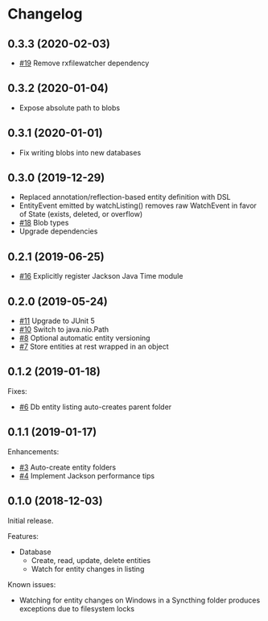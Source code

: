 # Changelog

## 0.3.3 (2020-02-03)

- [#19](https://github.com/caeos/snoozle/issues/19) Remove rxfilewatcher dependency

## 0.3.2 (2020-01-04)

- Expose absolute path to blobs

## 0.3.1 (2020-01-01)

- Fix writing blobs into new databases

## 0.3.0 (2019-12-29)

- Replaced annotation/reflection-based entity definition with DSL
- EntityEvent emitted by watchListing() removes raw WatchEvent in favor of State (exists, deleted, or overflow)
- [#18](https://github.com/caeos/snoozle/issues/18) Blob types
- Upgrade dependencies

## 0.2.1 (2019-06-25)

- [#16](https://github.com/caeos/snoozle/issues/16) Explicitly register Jackson Java Time module

## 0.2.0 (2019-05-24)

- [#11](https://github.com/caeos/snoozle/issues/11) Upgrade to JUnit 5
- [#10](https://github.com/caeos/snoozle/issues/10) Switch to java.nio.Path
- [#8](https://github.com/caeos/snoozle/issues/8) Optional automatic entity versioning
- [#7](https://github.com/caeos/snoozle/issues/7) Store entities at rest wrapped in an object

## 0.1.2 (2019-01-18)

Fixes:
- [#6](https://github.com/caeos/snoozle/issues/6) Db entity listing auto-creates parent folder

## 0.1.1 (2019-01-17)

Enhancements:
- [#3](https://github.com/caeos/snoozle/issues/3) Auto-create entity folders
- [#4](https://github.com/caeos/snoozle/issues/4) Implement Jackson performance tips

## 0.1.0 (2018-12-03)

Initial release.

Features:
- Database
    - Create, read, update, delete entities
    - Watch for entity changes in listing
    
Known issues:
- Watching for entity changes on Windows in a Syncthing folder produces exceptions due to filesystem locks
